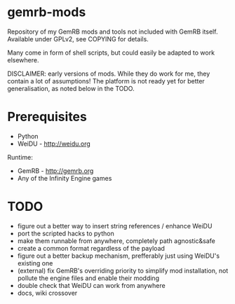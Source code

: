 gemrb-mods
==========

Repository of my GemRB mods and tools not included with GemRB itself. Available under GPLv2, see COPYING for details.

Many come in form of shell scripts, but could easily be adapted to work elsewhere.

DISCLAIMER: early versions of mods. While they do work for me, they contain a lot of assumptions! The platform is not ready yet for better generalisation, as noted below in the TODO.

Prerequisites
=============
* Python
* WeiDU - http://weidu.org

Runtime:
* GemRB - http://gemrb.org
* Any of the Infinity Engine games


TODO
====
* figure out a better way to insert string references / enhance WeiDU
* port the scripted hacks to python
* make them runnable from anywhere, completely path agnostic&safe
* create a common format regardless of the payload
* figure out a better backup mechanism, prefferably just using WeiDU's existing one
* (external) fix GemRB's overriding priority to simplify mod installation, not pollute the engine files and enable their modding
* double check that WeiDU can work from anywhere
* docs, wiki crossover
